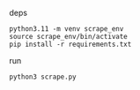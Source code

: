 deps
```
python3.11 -m venv scrape_env
source scrape_env/bin/activate
pip install -r requirements.txt
```

run
```
python3 scrape.py
```

